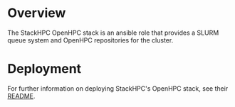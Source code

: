 # Overview

The StackHPC OpenHPC stack is an ansible role that provides a SLURM queue system and OpenHPC repositories for the cluster. 

# Deployment

For further information on deploying StackHPC's OpenHPC stack, see their [README](https://github.com/stackhpc/ansible-role-openhpc/blob/master/README.md).
